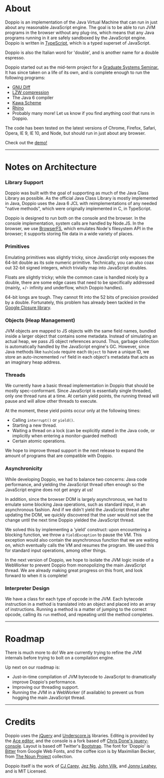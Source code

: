 # About

Doppio is an implementation of the Java Virtual Machine that can run in just
about any reasonable JavaScript engine. The goal is to be able to run JVM
programs in the browser without any plug-ins, which means that any Java programs
running in it are safely sandboxed by the JavaScript engine. Doppio is written
in [TypeScript][typescript], which is a typed superset of JavaScript.

Doppio is also the Italian word for 'double', and is another name for a double
espresso.

Doppio started out as the mid-term project for a [Graduate Systems
Seminar.][sys-sem] It has since taken on a life of its own, and is complete
enough to run the following programs:

* [GNU Diff][diff]
* [LZW compression][lzw]
* The Java 6 compiler
* [Kawa Scheme][kawa-scheme]
* [Rhino][rhino]
* Probably many more! Let us know if you find anything cool that runs in Doppio.

The code has been tested on the latest versions of Chrome, Firefox, Safari,
Opera, IE 9, IE 10, and Node, but should run in just about any browser.

Check out the [demo!](http://int3.github.io/doppio)

-------------

# Notes on Architecture

### Library Support

Doppio was built with the goal of supporting as much of the Java Class Library
as possible. As the official Java Class Library is mostly implemented in Java,
Doppio uses the Java 6 JCL with reimplementations of any needed "native
methods", which were originally implemented in C, in TypeScript.

Doppio is designed to run both on the console and the browser. In the console
implementation, system calls are handled by Node.JS. In the browser, we use
[BrowserFS][browserfs], which emulates Node's filesystem API in the browser;
it supports storing file data in a wide variety of places.

### Primitives

Emulating primitives was slightly tricky, since JavaScript only exposes the
64-bit double as its sole numeric primitive. Technically, you can also coax out
32-bit signed integers, which trivially map into JavaScript doubles.

Floats are slightly tricky; while the common case is handled nicely by a double,
there are some edge cases that need to be specifically addressed (mainly,
+/- infinity and underflow, which Doppio handles).

64-bit longs are tough. They cannot fit into the 52 bits of precision provided
by a double. Fortunately, this problem has already been tackled in the
[Google Closure library][long].

### Objects (Heap Management)

JVM objects are mapped to JS objects with the same field names, bundled inside a
larger object that contains some metadata. Instead of simulating an actual heap,
we pass JS object references around. Thus, garbage collection is automatically
handled by the JavaScript engine's GC. However, since Java methods like
`hashCode` require each `Object` to have a unique ID, we store an
auto-incremented `ref` field in each object's metadata that acts as an imaginary
heap address.

### Threads

We currently have a basic thread implementation in Doppio that should be mostly
spec-conformant. Since JavaScript is essentially single threaded, only one
thread runs at a time. At certain yield points, the running thread will pause
and will allow other threads to execute.

At the moment, these yield points occur only at the following times:

* Calling `interrupt()` or `yield()`.
* Starting a new thread.
* Waiting a thread on a lock (can be explicitly stated in the Java code, or
implicitly when entering a monitor-guarded method)
* Certain atomic operations.

We hope to improve thread support in the next release to expand the amount of
programs that are compatible with Doppio.

### Asynchronicity

While developing Doppio, we had to balance two concerns: Java code performance,
and yielding the JavaScript thread often enough so the JavaScript engine does
not get angry at us!

In addition, since the browser DOM is largely asynchronous, we had to emulate
some blocking Java operations, such as standard input, in an asynchronous
fashion. And if we didn't yield the JavaScript thread after updating the DOM,
we quickly discovered that the user would not see the change until the next
time Doppio yielded the JavaScript thread.

We solved this by implementing a 'yield' construct: upon encountering a
blocking function, we throw a `YieldException` to pause the VM. This exception
would also contain the asynchronous function that we are waiting on, which
eventually calls the VM and resumes the program. We used this for standard
input operations, among other things.

In the next version of Doppio, we hope to isolate the JVM logic inside of a
WebWorker to prevent Doppio from monopolizing the main JavaScript thread. We
are already making great progress on this front, and look forward to when it is
complete!

### Interpreter Design

We have a class for each type of opcode in the JVM. Each bytecode instruction in
a method is translated into an object and placed into an array of instructions.
Running a method is a matter of jumping to the correct opcode, calling its
`run` method, and repeating until the method completes.

-------------

# Roadmap

There is much more to do! We are currently trying to refine the JVM internals
before trying to bolt on a compilation engine.

Up next on our roadmap is:

* Just-in-time compilation of JVM bytecode to JavaScript to dramatically
  improve Doppio's performance.
* Improving our threading support.
* Running the JVM in a WebWorker (if available) to prevent us from hogging the
  main JavaScript thread.

-------------

# Credits

Doppio uses the [jQuery][jq] and [Underscore.js][under] libraries. Editing is
provided by the [Ace editor][ace], and the console is a fork based off [Chris
Done's jquery-console][jqconsole]. Layout is based off Twitter's
[Bootstrap][bootstrap].  The font for 'Doppio' is [Bitter][bitter] from Google
Web Fonts, and the coffee icon is by Maximilian Becker, from [The Noun
Project][tnp] collection.

Doppio itself is the work of [CJ Carey][cj], [Jez Ng][jez], [John Vilk][jvilk],
and [Jonny Leahey][jleahey], and is MIT Licensed.

[sys-sem]: http://plasma.cs.umass.edu/emery/grad-systems
[diff]: https://github.com/int3/doppio/blob/master/test/special/Diff.java
[lzw]: https://github.com/int3/doppio/blob/master/test/special/Lzw.java
[typescript]: http://typescriptlang.org/
[browserfs]: https://github.com/jvilk/BrowserFS
[kawa-scheme]: http://www.gnu.org/software/kawa/
[rhino]: https://developer.mozilla.org/en-US/docs/Rhino
[localstorage]: http://www.w3.org/TR/webstorage/#the-localstorage-attribute
[typed]: http://www.khronos.org/registry/typedarray/specs/latest/
[long]: http://closure-library.googlecode.com/svn/docs/class_goog_math_Long.html
[lookup]: https://github.com/int3/doppio/blob/a59ac5dd04157a24ad1ac57f380ad08a47d40b8c/src/util.coffee#L117
[emscripten]: http://dl.acm.org/citation.cfm?id=2048224
[jq]: http://jquery.com/
[under]: http://documentcloud.github.com/underscore/
[ace]: https://github.com/ajaxorg/ace
[jqconsole]: https://github.com/chrisdone/jquery-console
[bootstrap]: http://twitter.github.com/bootstrap/
[bitter]: http://www.google.com/webfonts/specimen/Bitter
[tnp]: http://thenounproject.com/
[jvilk]: https://github.com/jvilk
[cj]: https://github.com/perimosocordiae
[jez]: http://discontinuously.com/
[jleahey]: https://github.com/jleahey
